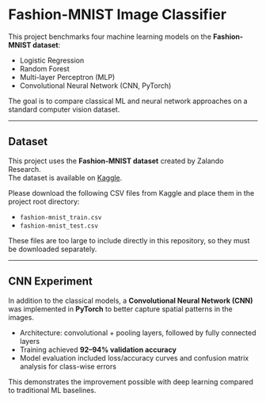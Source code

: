 # Fashion-MNIST Image Classifier

This project benchmarks four machine learning models on the **Fashion-MNIST dataset**:
- Logistic Regression
- Random Forest
- Multi-layer Perceptron (MLP)
- Convolutional Neural Network (CNN, PyTorch)

The goal is to compare classical ML and neural network approaches on a standard computer vision dataset.

---

## Dataset

This project uses the **Fashion-MNIST dataset** created by Zalando Research.  
The dataset is available on [Kaggle](https://www.kaggle.com/zalando-research/fashionmnist).  

Please download the following CSV files from Kaggle and place them in the project root directory:
- `fashion-mnist_train.csv`
- `fashion-mnist_test.csv`

These files are too large to include directly in this repository, so they must be downloaded separately.

---

## CNN Experiment

In addition to the classical models, a **Convolutional Neural Network (CNN)** was implemented in **PyTorch** to better capture spatial patterns in the images.

- Architecture: convolutional + pooling layers, followed by fully connected layers  
- Training achieved **92–94% validation accuracy**  
- Model evaluation included loss/accuracy curves and confusion matrix analysis for class-wise errors  

This demonstrates the improvement possible with deep learning compared to traditional ML baselines.
